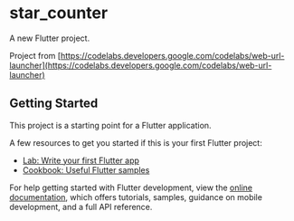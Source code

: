 # star_counter

A new Flutter project.

Project from [https://codelabs.developers.google.com/codelabs/web-url-launcher](https://codelabs.developers.google.com/codelabs/web-url-launcher)

## Getting Started

This project is a starting point for a Flutter application.

A few resources to get you started if this is your first Flutter project:

- [Lab: Write your first Flutter app](https://docs.flutter.dev/get-started/codelab)
- [Cookbook: Useful Flutter samples](https://docs.flutter.dev/cookbook)

For help getting started with Flutter development, view the
[online documentation](https://docs.flutter.dev/), which offers tutorials,
samples, guidance on mobile development, and a full API reference.
